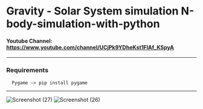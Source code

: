 # Gravity - Solar System simulation N-body-simulation-with-python

#### Youtube Channel: https://www.youtube.com/channel/UCjPk9YDheKst1FlAf_KSpyA
---
### Requirements
      Pygame -> pip install pygame

--- 
![Screenshot (27)](https://user-images.githubusercontent.com/48150537/129450307-7ffc5d4f-fb52-4191-b8a8-b42976cc0605.png)
![Screenshot (26)](https://user-images.githubusercontent.com/48150537/129450225-d1720bb7-9d29-48a2-81f8-925d46cf8de3.png)



